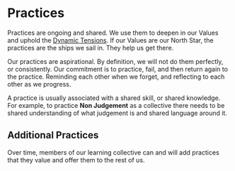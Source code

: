 # Practices

Practices are ongoing and shared. We use them to deepen in our Values and uphold the [Dynamic Tensions](https://github.com/MatureMasculine/guide/tree/4d5a0462fa490f4d15010be70b252a06d0ea395e/Dyanmic_Tensions/README.md). If our Values are our North Star, the practices are the ships we sail in. They help us get there.

Our practices are aspirational. By definition, we will not do them perfectly, or consistently. Our commitment is to practice, fail, and then return again to the practice. Reminding each other when we forget, and reflecting to each other as we progress.

A practice is usually associated with a shared skill, or shared knowledge. For example, to practice **Non Judgement** as a collective there needs to be shared understanding of what judgement is and shared language around it.

## Additional Practices

Over time, members of our learning collective can and will add practices that they value and offer them to the rest of us.

